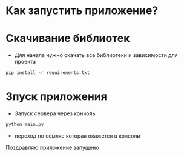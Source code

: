 # Как запустить приложение?

# Скачивание библиотек
- Для начала нужно скачать все библиотеки и зависимости для проекта

```
pip install -r requirements.txt
```

# Зпуск приложения

- Запуск сервера через кончоль

```
python main.py
```

- переход по ссылке которая окажется в консоли

Поздравляю приложение запущено
